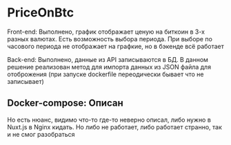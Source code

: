 # PriceOnBtc
Front-end: Выполнено, график отображает ценую на биткоин в 3-х разных валютах. Есть возможность выбора периода. При выборе по часового периода не отображает на графкие, но в бэкенде всё работает

Back-end: Выполнено, данные из API записываются в БД. В данном решение реализован метод для импорта данных из JSON файла для отоброжения (при запуске dockerfile переодически бывает что не записывает)

## Docker-compose: Описан
Но есть нюанс, видимо что-то где-то неверно описал, либо нужно в Nuxt.js в Nginx кидать. Но либо не работает, либо работает странно, так и не смог разобраться
